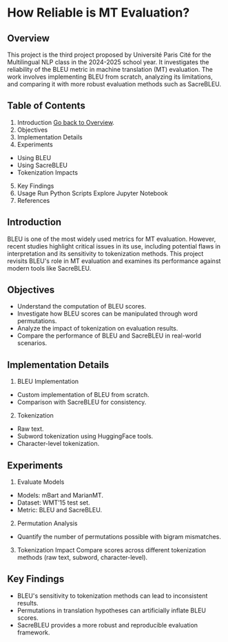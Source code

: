 # How Reliable is MT Evaluation?

## Overview
This project is the third project proposed by Université Paris Cité for the Multilingual NLP class in the 2024-2025 school year. It investigates the reliability of the BLEU metric in machine translation (MT) evaluation. The work involves implementing BLEU from scratch, analyzing its limitations, and comparing it with more robust evaluation methods such as SacreBLEU.

## Table of Contents
1. Introduction [Go back to Overview](#overview).
2. Objectives
3. Implementation Details
4. Experiments
- Using BLEU
- Using SacreBLEU
- Tokenization Impacts
5. Key Findings
6. Usage
Run Python Scripts
Explore Jupyter Notebook
7. References
  
## Introduction
BLEU is one of the most widely used metrics for MT evaluation. However, recent studies highlight critical issues in its use, including potential flaws in interpretation and its sensitivity to tokenization methods. This project revisits BLEU's role in MT evaluation and examines its performance against modern tools like SacreBLEU.

## Objectives
- Understand the computation of BLEU scores.
- Investigate how BLEU scores can be manipulated through word permutations.
- Analyze the impact of tokenization on evaluation results.
- Compare the performance of BLEU and SacreBLEU in real-world scenarios.

## Implementation Details
1. BLEU Implementation
- Custom implementation of BLEU from scratch.
- Comparison with SacreBLEU for consistency.
2. Tokenization
- Raw text.
- Subword tokenization using HuggingFace tools.
- Character-level tokenization.

## Experiments
1. Evaluate Models
- Models: mBart and MarianMT.
- Dataset: WMT’15 test set.
- Metric: BLEU and SacreBLEU.
2. Permutation Analysis
- Quantify the number of permutations possible with bigram mismatches.
3. Tokenization Impact
Compare scores across different tokenization methods (raw text, subword, character-level).

## Key Findings
- BLEU's sensitivity to tokenization methods can lead to inconsistent results.
- Permutations in translation hypotheses can artificially inflate BLEU scores.
- SacreBLEU provides a more robust and reproducible evaluation framework.
